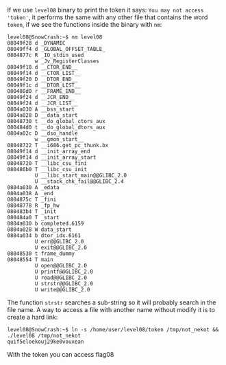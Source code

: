 If we use `level08` binary to print the token it says: `You may not access 'token'`, it performs the same with any other file that contains the word `token`, if we see the functions inside the binary with `nm`:

``` shell
level08@SnowCrash:~$ nm level08 
08049f28 d _DYNAMIC
08049ff4 d _GLOBAL_OFFSET_TABLE_
0804877c R _IO_stdin_used
         w _Jv_RegisterClasses
08049f18 d __CTOR_END__
08049f14 d __CTOR_LIST__
08049f20 D __DTOR_END__
08049f1c d __DTOR_LIST__
080488d0 r __FRAME_END__
08049f24 d __JCR_END__
08049f24 d __JCR_LIST__
0804a030 A __bss_start
0804a028 D __data_start
08048730 t __do_global_ctors_aux
080484d0 t __do_global_dtors_aux
0804a02c D __dso_handle
         w __gmon_start__
08048722 T __i686.get_pc_thunk.bx
08049f14 d __init_array_end
08049f14 d __init_array_start
08048720 T __libc_csu_fini
080486b0 T __libc_csu_init
         U __libc_start_main@@GLIBC_2.0
         U __stack_chk_fail@@GLIBC_2.4
0804a030 A _edata
0804a038 A _end
0804875c T _fini
08048778 R _fp_hw
080483b4 T _init
080484a0 T _start
0804a030 b completed.6159
0804a028 W data_start
0804a034 b dtor_idx.6161
         U err@@GLIBC_2.0
         U exit@@GLIBC_2.0
08048530 t frame_dummy
08048554 T main
         U open@@GLIBC_2.0
         U printf@@GLIBC_2.0
         U read@@GLIBC_2.0
         U strstr@@GLIBC_2.0
         U write@@GLIBC_2.0
```

The function `strstr` searches a sub-string so it will probably search in the file name. A way to access a file with another name without modify it is to create a hard link:

``` shell
level08@SnowCrash:~$ ln -s /home/user/level08/token /tmp/not_nekot && ./level08 /tmp/not_nekot
quif5eloekouj29ke0vouxean
```

With the token you can access flag08
